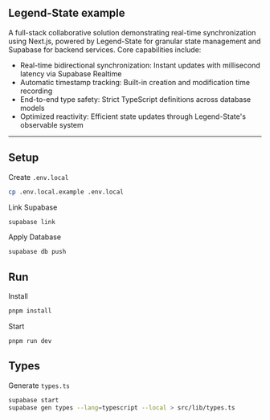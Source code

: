 ## Legend-State example

A full-stack collaborative solution demonstrating real-time synchronization using Next.js, powered by Legend-State for granular state management and Supabase for backend services. Core capabilities include:

- Real-time bidirectional synchronization: Instant updates with millisecond latency via Supabase Realtime
- Automatic timestamp tracking: Built-in creation and modification time recording
- End-to-end type safety: Strict TypeScript definitions across database models
- Optimized reactivity: Efficient state updates through Legend-State's observable system

---

## Setup

Create `.env.local`

```bash
cp .env.local.example .env.local
```

Link Supabase

```bash
supabase link
```

Apply Database

```bash
supabase db push

```

## Run

Install

```bash
pnpm install
```

Start

```bash
pnpm run dev
```

## Types

Generate `types.ts`

```bash
supabase start
supabase gen types --lang=typescript --local > src/lib/types.ts
```

